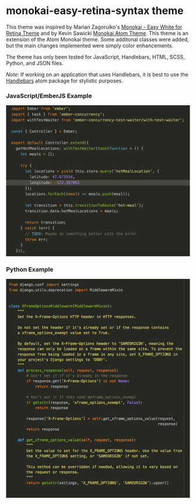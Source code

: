 # monokai-easy-retina-syntax theme

This theme was inspired by Marian Zagoruiko's [Monokai - Easy White for Retina Theme](http://colorsublime.com/theme/MonokaiEasyForRetina) and by Kevin Sawicki [Monokai Atom Theme](https://github.com/kevinsawicki/monokai). This theme is an extension of the Atom Monokai theme. Some additonal classes were added, but the main changes implemented were simply color enhancements.

The theme has only been tested for JavaScript, Handlebars, HTML, SCSS, Python, and JSON files.

*Note*: If working on an application that uses Handlebars, it is best to use the [Handlebars](https://atom.io/packages/Handlebars) atom package for stylistic purposes.

### JavaScript/EmberJS Example
![EmberJS Example](https://github.com/clcuevas/monokai-easy-retina-syntax/blob/master/assets/js_example.png)

### Python Example
![Django/Python Example](https://github.com/clcuevas/monokai-easy-retina-syntax/blob/master/assets/py_example.png)
